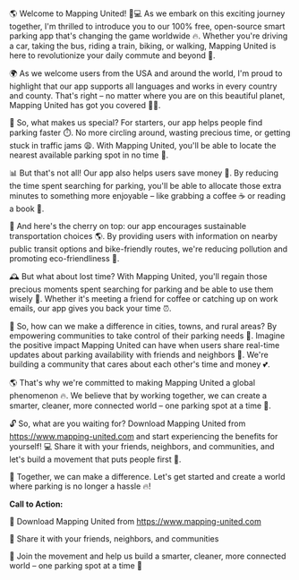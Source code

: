 🌎 Welcome to Mapping United! 🚗💻 As we embark on this exciting journey together, I'm thrilled to introduce you to our 100% free, open-source smart parking app that's changing the game worldwide 🔥. Whether you're driving a car, taking the bus, riding a train, biking, or walking, Mapping United is here to revolutionize your daily commute and beyond 🚀.

🌍 As we welcome users from the USA and around the world, I'm proud to highlight that our app supports all languages and works in every country and county. That's right – no matter where you are on this beautiful planet, Mapping United has got you covered 🏃‍♀️.

💸 So, what makes us special? For starters, our app helps people find parking faster ⏱️. No more circling around, wasting precious time, or getting stuck in traffic jams 😩. With Mapping United, you'll be able to locate the nearest available parking spot in no time 📍.

📊 But that's not all! Our app also helps users save money 💸. By reducing the time spent searching for parking, you'll be able to allocate those extra minutes to something more enjoyable – like grabbing a coffee ☕️ or reading a book 📖.

🌟 And here's the cherry on top: our app encourages sustainable transportation choices 🌎. By providing users with information on nearby public transit options and bike-friendly routes, we're reducing pollution and promoting eco-friendliness 🌱.

🕰️ But what about lost time? With Mapping United, you'll regain those precious moments spent searching for parking and be able to use them wisely 👀. Whether it's meeting a friend for coffee or catching up on work emails, our app gives you back your time ⏰.

👥 So, how can we make a difference in cities, towns, and rural areas? By empowering communities to take control of their parking needs 🌟. Imagine the positive impact Mapping United can have when users share real-time updates about parking availability with friends and neighbors 👫. We're building a community that cares about each other's time and money 💕.

🌎 That's why we're committed to making Mapping United a global phenomenon 🔥. We believe that by working together, we can create a smarter, cleaner, more connected world – one parking spot at a time 🌈.

🔓 So, what are you waiting for? Download Mapping United from https://www.mapping-united.com and start experiencing the benefits for yourself! 💻 Share it with your friends, neighbors, and communities, and let's build a movement that puts people first 👫.

💪 Together, we can make a difference. Let's get started and create a world where parking is no longer a hassle 🔥!

**Call to Action:**

📲 Download Mapping United from https://www.mapping-united.com

👫 Share it with your friends, neighbors, and communities

🤝 Join the movement and help us build a smarter, cleaner, more connected world – one parking spot at a time 🌈